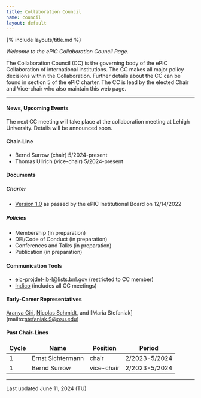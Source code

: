 ```yaml
---
title: Collaboration Council
name: council
layout: default
---
```


{% include layouts/title.md %}

*Welcome to the ePIC Collaboration Council Page.*

The Collaboration Council (CC) is the governing body of the ePIC Collaboration of international institutions. The CC makes all major policy decisions within the Collaboration. Further details about the CC can be found in section 5 of the ePIC charter. The CC is lead by the elected Chair and Vice-chair who also maintain this web page. 

<hr/>

#### News, Upcoming Events
The next CC meeting will take place at the collaboration meeting at Lehigh University. Details will be announced soon.

#### Chair-Line

* Bernd Surrow (chair) 5/2024-present
* Thomas Ullrich (vice-chair) 5/2024-present

#### Documents
##### Charter
*  [Version 1.0](https://zenodo.org/records/11584258) as passed by the ePIC Institutional Board on 12/14/2022 

##### Policies
* Membership (in preparation)
* DEI/Code of Conduct (in preparation)
* Conferences and Talks (in preparation)
* Publication (in preparation)

#### Communication Tools
* [eic-projdet-ib-l@lists.bnl.gov](https://lists.bnl.gov/mailman/listinfo/eic-projdet-ib-l) (restricted to CC member)
* [Indico](https://indico.bnl.gov/category/437/) (includes all CC meetings)

#### Early-Career Representatives

[Aranya Giri](mailto:aranyagiri230597@gmail.com), [Nicolas Schmidt](mailto:schmidtnv@ornl.gov), and [Maria Stefaniak] (mailto:stefaniak.9@osu.edu)

#### Past Chair-Lines

<style>
table, td, th {
   border: none!important;
}
</style>

| Cycle | Name | Position | Period |
| ----- | ---- | -------- | ------ |
| 1 | Ernst Sichtermann | chair | 2/2023-5/2024 |
| 1 | Bernd Surrow | vice-chair | 2/2023-5/2024 |


<hr/>

Last updated June 11, 2024 (TU)


